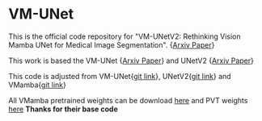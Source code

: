 # VM-UNet
This is the official code repository for "VM-UNetV2: Rethinking Vision Mamba UNet for Medical
Image Segmentation". {[Arxiv Paper](https://arxiv.org/abs/2403.09157)}

This work is based the VM-UNet {[Arxiv Paper](https://arxiv.org/abs/2402.02491)} and UNetV2 {[Arxiv Paper](https://arxiv.org/abs/2311.17791)}

This code is adjusted from VM-UNet{[git link](https://github.com/yaoppeng/U-Net_v2)}, UNetV2{[git link](https://github.com/yaoppeng/U-Net_v2)} and VMamba{[git link](https://github.com/MzeroMiko/VMamba)}

All VMamba pretrained weights can be download [here](https://github.com/MzeroMiko/VMamba) and PVT weights [here](https://github.com/yaoppeng/U-Net_v2)
**Thanks for their base code** 